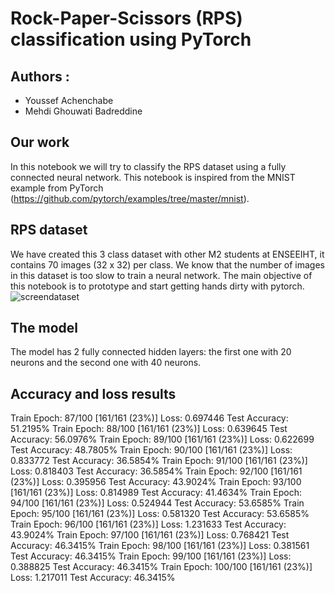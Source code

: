 # Rock-Paper-Scissors (RPS) classification using PyTorch

## Authors : 
 - Youssef Achenchabe
 - Mehdi Ghouwati Badreddine
 
## Our work
In this notebook we will try to classify the RPS dataset using a fully connected neural network. This notebook is inspired from the MNIST example from PyTorch (https://github.com/pytorch/examples/tree/master/mnist).

## RPS dataset
We have created this 3 class dataset with other M2 students at ENSEEIHT, it contains 70 images (32 x 32) per class. We know that the number of images in this dataset is too slow to train a neural network. The main objective of this notebook is to prototype and start getting hands dirty with pytorch.
![screendataset](https://github.com/YoussefAch/RPS-classification-using-PyTorch/blob/master/RPS-dataset.jpg)



## The model
The model has 2 fully connected hidden layers: the first one with 20 neurons and the second one with 40 neurons.

## Accuracy and loss results
 
 Train Epoch: 87/100 [161/161 (23%)]	Loss: 0.697446	 Test Accuracy: 51.2195%
 Train Epoch: 88/100 [161/161 (23%)]	Loss: 0.639645	 Test Accuracy: 56.0976%
 Train Epoch: 89/100 [161/161 (23%)]	Loss: 0.622699	 Test Accuracy: 48.7805%
 Train Epoch: 90/100 [161/161 (23%)]	Loss: 0.833772	 Test Accuracy: 36.5854%
 Train Epoch: 91/100 [161/161 (23%)]	Loss: 0.818403	 Test Accuracy: 36.5854%
 Train Epoch: 92/100 [161/161 (23%)]	Loss: 0.395956	 Test Accuracy: 43.9024%
 Train Epoch: 93/100 [161/161 (23%)]	Loss: 0.814989	 Test Accuracy: 41.4634%
 Train Epoch: 94/100 [161/161 (23%)]	Loss: 0.524944	 Test Accuracy: 53.6585%
 Train Epoch: 95/100 [161/161 (23%)]	Loss: 0.581320	 Test Accuracy: 53.6585%
 Train Epoch: 96/100 [161/161 (23%)]	Loss: 1.231633	 Test Accuracy: 43.9024%
 Train Epoch: 97/100 [161/161 (23%)]	Loss: 0.768421	 Test Accuracy: 46.3415%
 Train Epoch: 98/100 [161/161 (23%)]	Loss: 0.381561	 Test Accuracy: 46.3415%
 Train Epoch: 99/100 [161/161 (23%)]	Loss: 0.388825	 Test Accuracy: 46.3415%
 Train Epoch: 100/100 [161/161 (23%)]	Loss: 1.217011	 Test Accuracy: 46.3415%
 
 